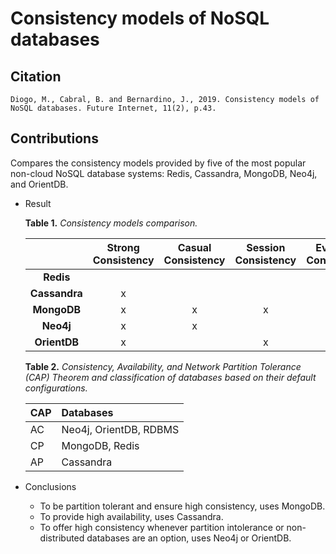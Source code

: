 # Consistency models of NoSQL databases

## Citation

```
Diogo, M., Cabral, B. and Bernardino, J., 2019. Consistency models of NoSQL databases. Future Internet, 11(2), p.43.
```

## Contributions

Compares the consistency models provided by five of the most popular non-cloud NoSQL database systems: Redis, Cassandra, MongoDB, Neo4j, and OrientDB.

* Result

  **Table 1.** *Consistency models comparison.*

  |               | Strong Consistency | Casual Consistency | Session Consistency | Eventual Consistency | Weak Consistency |
  | :-----------: | :----------------: | :----------------: | :-----------------: | :------------------: | :--------------: |
  |   **Redis**   |                    |                    |                     |          x           |                  |
  | **Cassandra** |         x          |                    |                     |          x           |                  |
  |  **MongoDB**  |         x          |         x          |          x          |          x           |                  |
  |   **Neo4j**   |         x          |         x          |                     |          x           |                  |
  | **OrientDB**  |         x          |                    |          x          |          x           |                  |

  **Table 2.** *Consistency, Availability, and Network Partition Tolerance (CAP) Theorem and classification of databases based on their default configurations.*

  | CAP  | Databases              |
  | :--- | :--------------------- |
  | AC   | Neo4j, OrientDB, RDBMS |
  | CP   | MongoDB, Redis         |
  | AP   | Cassandra              |

* Conclusions
  * To be partition tolerant and ensure high consistency, uses MongoDB.
  * To provide high availability, uses Cassandra.
  * To offer high consistency whenever partition intolerance or non-distributed databases are an option, uses Neo4j or OrientDB.